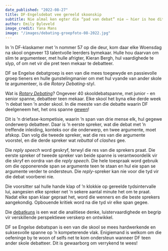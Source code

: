 ```yaml
---
date_published: "2022-08-27"
title: DF-Engelsdebat vee gereeld skoonskip
subtitle: Nie almal ken egter die “pad van debat” nie – hier is hoe dit werk
author: Emily Byleveld
image_credit: Yana Mans
image: "/images/debating-groepfoto-08-2022.jpg"
---
```


In ’n DF-klaskamer met ’n nommer 57 op die deur, kom daar elke Woensdag na skool ongeveer 13 talentvolle leerders bymekaar. Hulle hou daarvan om slim te argumenteer, met hulle afrigter, Kieran Bergh, hul vaardighede te slyp, of om net vir die pret teen mekaar te debatteer.

DF se Engelse debatgroep is een van die mees toegewyde en passievolle groep tieners en hulle gunstelingmanier om met hul vyande van ander skole te argumenteer, is die _Rotary Debating_-styl.

Wat is <a href="https://sadebating.org/provinces/western-cape/" target="_blank" rel="noreferrer">_Rotary Debating_</a>? Ongeveer 40 skooldebatspanne, met junior - en senior spanne, debatteer teen mekaar. Elke skool het byna elke derde week ’n debat teen ’n ander skool. In die meeste van die debatte waarin DF deelgeneem het, het ons spanne <a href="https://us14.campaign-archive.com/?e=[UNIQID]&u=daa1c7a229e247f75ab88c2dd&id=1339071984#:~:text=DF%20Malan%20High%20School%20from%20Bellville%C2%A0defeated%20Herschel%20Girls%27%20School" target="_blank" rel="noreferrer">gewen</a>!

Dit is ’n driefase-kompetisie, waarin ’n span van drie mense elk, hul gegewe onderwerp debatteer. Daar is ’n eerste spreker, wat die debat met ’n treffende inleiding, konteks oor die onderwerp, en twee argumente, moet afskop. Dan volg die tweede spreker, wat die res van die argumente voorstel, en die derde spreker wat _rebuttal_ of _clashes_ gee.

Die _reply speech_ word geskryf, terwyl die res van die sprekers praat. Die eerste spreker of tweede spreker van beide spanne is verantwoordelik vir die skryf en oordra van die _reply speech_. Die hele toespraak word gebruik om die opponerende span se argumente teen te staan en hul eie span se argumente verder te ondersteun. Die _reply_-spreker kan nie voor die tyd vir die debat voorberei nie.

Die voorsitter sal hulle hande klap of ’n klokkie op gereelde tydsintervalle lui, aangesien elke spreker net ’n sekere aantal minute het om te praat. Nadat elke span klaar gepraat het, word die wenners en die beste sprekers aangekondig. Opbouende kritiek word na die tyd vir elke span gegee.

Die [debatkuns](/artikel/my-mening-mondelinge-moet-afgeskaf-word-en-hier-is-die-alternatief "My mening: mondelinge moet afgeskaf word (en hier is die alternatief)") is een wat die analitiese denke, luistervaardighede en begrip vir verskillende perspektiewe verskerp en ontwikkel.

DF se Engelse debatspan is een van die skool se mees hardwerkende en suksesvolle spanne op ’n kompeterende vlak. Enigiemand is welkom om die oefeninge by te woon of selfs net te kom ondersteun wanneer DF teen ander skole debatteer. Dit is gewaarborg om verrykend te wees!
